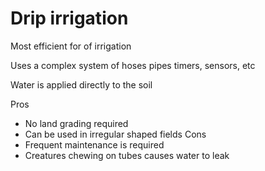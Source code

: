 # Drip irrigation

Most efficient for of irrigation

Uses a complex system of hoses pipes timers, sensors, etc

Water is applied directly to the soil

Pros
- No land grading required
- Can be used in irregular shaped fields
Cons
- Frequent maintenance is required
- Creatures chewing on tubes causes water to leak

